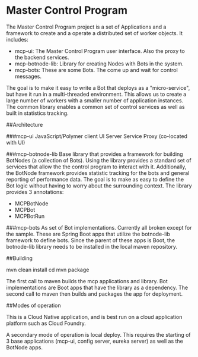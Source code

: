 # Master Control Program

The Master Control Program project is a set of Applications and a framework to create and a operate a distributed set of worker objects.  It includes:

* mcp-ui:  The Master Control Program user interface.  Also the proxy to the backend services.
* mcp-botnode-lib: Library for creating Nodes with Bots in the system. 
* mcp-bots: These are some Bots.  The come up and wait for control messages.

The goal is to make it easy to write a Bot that deploys as a "micro-service", but have it run in a multi-threaded environment.  This allows us to create a large number of workers with a smaller number of application instances.  The common library enables a common set of control services as well as built in statistics tracking.

##Architecture

###mcp-ui
JavaScript/Polymer client
UI Server
Service Proxy (co-located with UI)

###mcp-botnode-lib
Base library that provides a framework for building BotNodes (a collection of Bots).  Using the library provides a standard set of services that allow the the control program to interact with it.  Additionally, the BotNode framework provides statistic tracking for the bots and general reporting of performance data.  The goal is to make as easy to define the Bot logic without having to worry about the surrounding context.  The library provides 3 annotations:

* MCPBotNode
* MCPBot
* MCPBotRun

###mcp-bots
As set of Bot implementations.  Currently all broken except for the sample.  These are Spring Boot apps that utilize the botnode-lib framework to define bots.  Since the parent of these apps is Boot, the botnode-lib library needs to be installed in the local maven repository.

##Building

mvn clean install
cd <to bot implementation>
mvn package

The first call to maven builds the mcp applications and library.  Bot implementations are Boot apps that have the library as a dependency.  The second call to maven then builds and packages the app for deployment.

##Modes of operation

This is a Cloud Native application, and is best run on a cloud application platform such as Cloud Foundry.

A secondary mode of operation is local deploy.  This requires the starting of 3 base applications (mcp-ui, config server, eureka server) as well as the BotNode apps.

